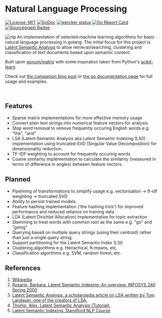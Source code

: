 # Natural Language Processing 
[![License: MIT](https://img.shields.io/badge/License-MIT-yellow.svg)](https://opensource.org/licenses/MIT) 
[![GoDoc](https://godoc.org/github.com/james-bowman/nlp?status.svg)](https://godoc.org/github.com/james-bowman/nlp) 
[![wercker status](https://app.wercker.com/status/33d6c1400cca054635f46a8f44c14c42/s/master "wercker status")](https://app.wercker.com/project/byKey/33d6c1400cca054635f46a8f44c14c42) 
[![Go Report Card](https://goreportcard.com/badge/github.com/james-bowman/nlp)](https://goreportcard.com/report/github.com/james-bowman/nlp) [![Sourcegraph Badge](https://sourcegraph.com/github.com/james-bowman/nlp/-/badge.svg)](https://sourcegraph.com/github.com/james-bowman/nlp?badge)

<img src="https://github.com/james-bowman/nlp/raw/master/Gophers.008.crop.png" alt="nlp" align="left" />

An implementation of selected machine learning algorithms for basic natural language processing in golang.  The initial focus for this project is [Latent Semantic Analysis](https://en.wikipedia.org/wiki/Latent_semantic_analysis) to allow retrieval/searching, clustering and classification of text documents based upon semantic content.

Built upon [gonum/matrix](https://github.com/gonum/matrix) with some inspiration taken from Python's [scikit-learn](http://scikit-learn.org/stable/).

Check out [the companion blog post](http://www.jamesbowman.me/post/semantic-analysis-of-webpages-with-machine-learning-in-go/) or [the go documentation page](https://godoc.org/github.com/james-bowman/nlp) for full usage and examples.

<br clear="all"/>

## Features

* Sparse matrix implementations for more effective memory usage
* Convert plain text strings into numerical feature vectors for analysis
* Stop word removal to remove frequently occuring English words e.g. "the", "and"
* LSA (Latent Semantic Analysis aka Latent Semantic Indexing (LSI)) implementation using truncated SVD (Singular Value Decomposition) for dimensionality reduction.
* TF-IDF weighting to account for frequently occuring words
* Cosine similarity implementation to calculate the similarity (measured in terms of difference in angles) between feature vectors.

## Planned

* Pipelining of transformations to simplify usage e.g. vectorisation -> tf-idf weighting -> truncated SVD
* Ability to persist trained models
* Feature hashing implementation ('the hashing trick') for improved performance and reduced reliance on training data
* LDA (Latent Dirichlet Allocation) implementation for topic extraction
* Stemming to treat words with common root as the same e.g. "go" and "going"
* Querying based on multiple query strings (using their centroid) rather than just a single query string.
* Support partitioning for the Latent Semantic Index (LSI)
* Clustering algorithms e.g. Heirachical, K-means, etc.
* Classification algorithms e.g. SVM, random forest, etc.

## References

1. [Wikipedia](https://en.wikipedia.org/wiki/Latent_semantic_analysis)
1. [Rosario, Barbara. Latent Semantic Indexing: An overview. INFOSYS 240 Spring 2000](http://people.ischool.berkeley.edu/~rosario/projects/LSI.pdf)
1. [Latent Semantic Analysis, a scholarpedia article on LSA written by Tom Landauer, one of the creators of LSA.](http://www.scholarpedia.org/article/Latent_semantic_analysis)
1. [Thomo, Alex. Latent Semantic Analysis (Tutorial).](http://webhome.cs.uvic.ca/~thomo/svd.pdf)
1. [Latent Semantic Indexing. Standford NLP Course](http://nlp.stanford.edu/IR-book/html/htmledition/latent-semantic-indexing-1.html)